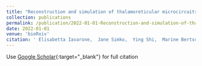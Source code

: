 ```yaml
---
title: "Reconstruction and simulation of thalamoreticular microcircuitry"
collection: publications
permalink: /publication/2022-01-01-Reconstruction-and-simulation-of-thalamoreticular-microcircuitry
date: 2022-01-01
venue: 'bioRxiv'
citation: ' Elisabetta Iavarone,  Jane Simko,  Ying Shi,  Marine Bertschy,  Mar{\&apos;\i}a Garc{\&apos;\i}a-Amado,  Polina Litvak,  Anna-Kristin Kaufmann,  Christian O{\textquoteright}Reilly,  Oren Amsalem,  Marwan Abdellah,  Grigori Chevtchenko,  Beno{\^\i}t Coste,  Jean-Denis Courcol,  Andr{\&apos;a}s Ecker,  Cyrille Favreau,  Adrien Fleury,  Werner Geit,  Michael Gevaert,  Nadir Guerrero,  Joni Herttuainen,  Genrich Ivaska,  Samuel Kerrien,  James King,  Pramod Kumbhar,  Patrycja Lurie,  Ioannis Magkanaris,  Vignayanandam Muddapu,  Jayakrishnan Nair,  Fernando Pereira,  Rodrigo Perin,  Fabien Petitjean,  Rajnish Ranjan,  Michael Reimann,  Liviu Soltuzu,  Mohameth Sy,  M. Tuncel,  Alexander Ulbrich,  Matthias Wolf,  Francisco Clasc{\&apos;a},  Henry Markram,  Sean Hill, &quot;Reconstruction and simulation of thalamoreticular microcircuitry.&quot; bioRxiv, 2022.'
---
```

Use [Google Scholar](https://scholar.google.com/scholar?q=Reconstruction+and+simulation+of+thalamoreticular+microcircuitry){:target="_blank"} for full citation